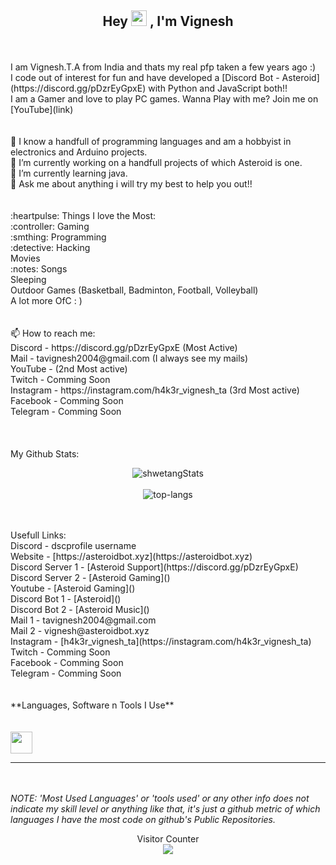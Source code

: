 <h2 align="center">Hey <img src="https://media.giphy.com/media/hvRJCLFzcasrR4ia7z/giphy.gif" width="25px"> , I'm Vignesh</a></h2>
<br><br>
I am Vignesh.T.A from India and thats my real pfp taken a few years ago :) <br>
I code out of interest for fun and have developed a [Discord Bot - Asteroid](https://discord.gg/pDzrEyGpxE) with Python and JavaScript both!!<br>
I am a Gamer and love to play PC games. Wanna Play with me? Join me on [YouTube](link)<br>
<br><br>
🔭 I know a handfull of programming languages and am a hobbyist in electronics and Arduino projects.<br>
🔭 I’m currently working on a handfull projects of which Asteroid is one.<br>
🌱 I’m currently learning java.<br>
💬 Ask me about anything i will try my best to help you out!!<br>
<br><br>
:heartpulse: Things I love the Most:<br>
:controller: Gaming<br>
:smthing: Programming<br>
:detective: Hacking<br>
Movies<br>
:notes: Songs<br>
Sleeping<br>
Outdoor Games (Basketball, Badminton, Football, Volleyball)<br>
A lot more OfC : ) <br>
<br><br>
📫 How to reach me:<br>
Discord - https://discord.gg/pDzrEyGpxE (Most Active)<br>
Mail - tavignesh2004@gmail.com (I always see my mails)<br>
YouTube -  (2nd Most active)<br>
Twitch - Comming Soon<br>
Instagram - https://instagram.com/h4k3r_vignesh_ta (3rd Most active)<br>
Facebook - Comming Soon<br>
Telegram - Comming Soon<br>
<br><br>
<br>
My Github Stats:<br>
<p align="center">
  <img src="https://github-readme-stats.vercel.app/api?username=tavignesh&theme=dark&show_icons=true" alt="shwetangStats" />  
  <br />
  <br />
  <img src="https://github-readme-stats.vercel.app/api/top-langs/?username=tavignesh&layout=compact&theme=dark" alt="top-langs" />
</p>
<br><br>
Usefull Links:<br>
Discord - dscprofile username<br>
Website - [https://asteroidbot.xyz](https://asteroidbot.xyz)<br>
Discord Server 1 - [Asteroid Support](https://discord.gg/pDzrEyGpxE)<br>
Discord Server 2 - [Asteroid Gaming]()<br>
Youtube - [Asteroid Gaming]()<br>
Discord Bot 1 - [Asteroid]()<br>
Discord Bot 2 - [Asteroid Music]()<br>
Mail 1 - tavignesh2004@gmail.com<br>
Mail 2 - vignesh@asteroidbot.xyz<br>
Instagram - [h4k3r_vignesh_ta](https://instagram.com/h4k3r_vignesh_ta)<br>
Twitch - Comming Soon<br>
Facebook - Comming Soon<br>
Telegram - Comming Soon<br>
<br><br>
**Languages, Software n Tools I Use**<br>
<br><br>
<code><img height="35rem" src="https://cdn.discordapp.com/attachments/829651215235153954/856772702421647380/pycharm.png" /></code>

***
<br><br>
*NOTE: 'Most Used Languages' or 'tools used'  or any other info does not indicate my skill level or anything like that, it's just a github metric of which languages I have the most code on github's Public Repositories.*
<br>
<p align="center"> 
  Visitor Counter<br>
  <img src="https://profile-counter.glitch.me/tavignesh/count.svg" />
</p>
